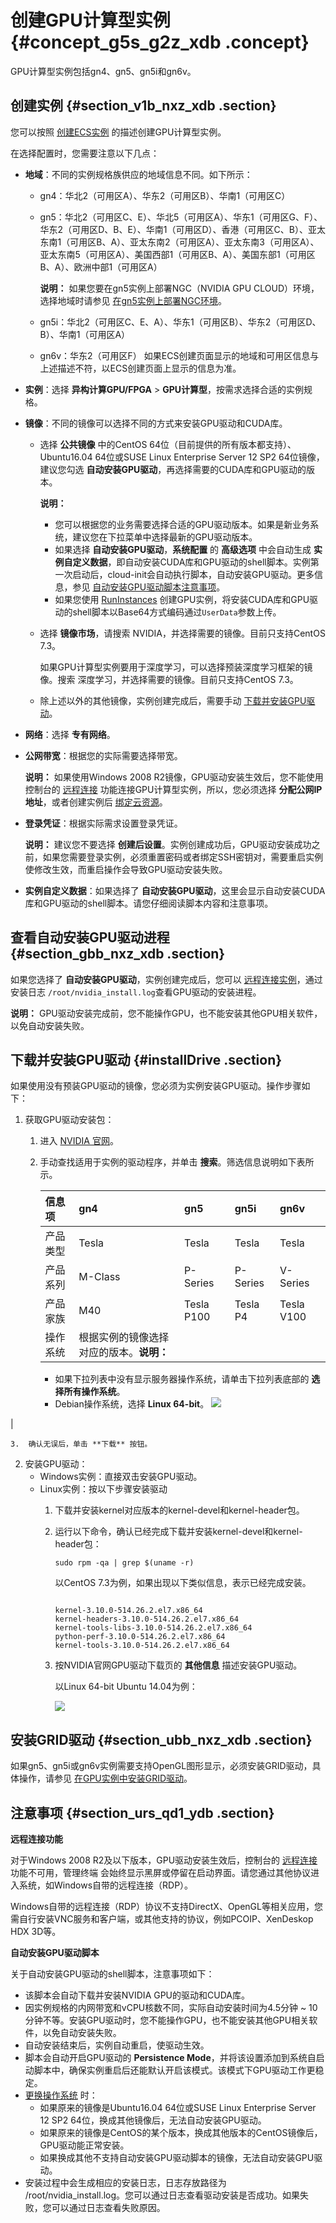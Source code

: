 # 创建GPU计算型实例 {#concept_g5s_g2z_xdb .concept}

GPU计算型实例包括gn4、gn5、gn5i和gn6v。

## 创建实例 {#section_v1b_nxz_xdb .section}

您可以按照 [创建ECS实例](intl.zh-CN/用户指南/实例/创建实例/使用向导创建实例.md#) 的描述创建GPU计算型实例。

在选择配置时，您需要注意以下几点：

-   **地域**：不同的实例规格族供应的地域信息不同。如下所示：

    -   gn4：华北2（可用区A）、华东2（可用区B）、华南1（可用区C）
    -   gn5：华北2（可用区C、E）、华北5（可用区A）、华东1（可用区G、F）、华东2（可用区D、B、E）、华南1（可用区D）、香港（可用区C、B）、亚太东南1（可用区B、A）、亚太东南2（可用区A）、亚太东南3（可用区A）、亚太东南5（可用区A）、美国西部1（可用区B、A）、美国东部1（可用区B、A）、欧洲中部1（可用区A）

        **说明：** 如果您要在gn5实例上部署NGC（NVIDIA GPU CLOUD）环境，选择地域时请参见 [在gn5实例上部署NGC环境](../../../../../intl.zh-CN/最佳实践/GPU实例最佳实践/在gn5实例上部署NGC环境.md#)。

    -   gn5i：华北2（可用区C、E、A）、华东1（可用区B）、华东2（可用区D、B）、华南1（可用区A）
    -   gn6v：华东2（可用区F）
    如果ECS创建页面显示的地域和可用区信息与上述描述不符，以ECS创建页面上显示的信息为准。

-   **实例**：选择 **异构计算GPU/FPGA** \> **GPU计算型**，按需求选择合适的实例规格。
-   **镜像**：不同的镜像可以选择不同的方式来安装GPU驱动和CUDA库。
    -   选择 **公共镜像** 中的CentOS 64位（目前提供的所有版本都支持）、Ubuntu16.04 64位或SUSE Linux Enterprise Server 12 SP2 64位镜像，建议您勾选 **自动安装GPU驱动**，再选择需要的CUDA库和GPU驱动的版本。

        **说明：** 

        -   您可以根据您的业务需要选择合适的GPU驱动版本。如果是新业务系统，建议您在下拉菜单中选择最新的GPU驱动版本。
        -   如果选择 **自动安装GPU驱动**，**系统配置** 的 **高级选项** 中会自动生成 **实例自定义数据**，即自动安装CUDA库和GPU驱动的shell脚本。实例第一次启动后，cloud-init会自动执行脚本，自动安装GPU驱动。更多信息，参见 [自动安装GPU驱动脚本注意事项](#)。
        -   如果您使用 [RunInstances](../../../../../intl.zh-CN/API参考/实例/RunInstances.md#) 创建GPU实例，将安装CUDA库和GPU驱动的shell脚本以Base64方式编码通过`UserData`参数上传。
    -   选择 **镜像市场**，请搜索 NVIDIA，并选择需要的镜像。目前只支持CentOS 7.3。

        如果GPU计算型实例要用于深度学习，可以选择预装深度学习框架的镜像。搜索 深度学习，并选择需要的镜像。目前只支持CentOS 7.3。

    -   除上述以外的其他镜像，实例创建完成后，需要手动 [下载并安装GPU驱动](#)。
-   **网络**：选择 **专有网络**。
-   **公网带宽**：根据您的实际需要选择带宽。

    **说明：** 如果使用Windows 2008 R2镜像，GPU驱动安装生效后，您不能使用控制台的 [远程连接](intl.zh-CN/用户指南/连接实例/使用管理终端连接ECS实例.md#) 功能连接GPU计算型实例，所以，您必须选择 **分配公网IP地址**，或者创建实例后 [绑定云资源](../../../../../intl.zh-CN/用户指南/88991绑定云资源.md#)。

-   **登录凭证**：根据实际需求设置登录凭证。

    **说明：** 建议您不要选择 **创建后设置**。实例创建成功后，GPU驱动安装成功之前，如果您需要登录实例，必须重置密码或者绑定SSH密钥对，需要重启实例使修改生效，而重启操作会导致GPU驱动安装失败。

-   **实例自定义数据**：如果选择了 **自动安装GPU驱动**，这里会显示自动安装CUDA库和GPU驱动的shell脚本。请您仔细阅读脚本内容和注意事项。

## 查看自动安装GPU驱动进程 {#section_gbb_nxz_xdb .section}

如果您选择了 **自动安装GPU驱动**，实例创建完成后，您可以 [远程连接实例](intl.zh-CN/用户指南/连接实例/连接实例概述.md#)，通过安装日志 `/root/nvidia_install.log`查看GPU驱动的安装进程。

**说明：** GPU驱动安装完成前，您不能操作GPU，也不能安装其他GPU相关软件，以免自动安装失败。

## 下载并安装GPU驱动 {#installDrive .section}

如果使用没有预装GPU驱动的镜像，您必须为实例安装GPU驱动。操作步骤如下：

1.  获取GPU驱动安装包：
    1.  进入 [NVIDIA 官网](http://www.nvidia.com/Download/index.aspx?lang=cn)。
    2.  手动查找适用于实例的驱动程序，并单击 **搜索**。筛选信息说明如下表所示。

        |信息项|gn4|gn5|gn5i|gn6v|
        |:--|:--|:--|:---|:---|
        |产品类型|Tesla|Tesla|Tesla|Tesla|
        |产品系列|M-Class|P-Series|P-Series|V-Series|
        |产品家族|M40|Tesla P100|Tesla P4|Tesla V100|
        |操作系统|根据实例的镜像选择对应的版本。**说明：** 

        -   如果下拉列表中没有显示服务器操作系统，请单击下拉列表底部的 **选择所有操作系统**。
        -   Debian操作系统，选择 **Linux 64-bit**。
![](http://static-aliyun-doc.oss-cn-hangzhou.aliyuncs.com/assets/img/9632/15490863675114_zh-CN.png)

|

    3.  确认无误后，单击 **下载** 按钮。
2.  安装GPU驱动：
    -   Windows实例：直接双击安装GPU驱动。
    -   Linux实例：按以下步骤安装驱动
        1.  下载并安装kernel对应版本的kernel-devel和kernel-header包。
        2.  运行以下命令，确认已经完成下载并安装kernel-devel和kernel-header包：

            ```
            sudo rpm -qa | grep $(uname -r)
            ```

            以CentOS 7.3为例，如果出现以下类似信息，表示已经完成安装。

            ```
            
            kernel-3.10.0-514.26.2.el7.x86_64
            kernel-headers-3.10.0-514.26.2.el7.x86_64
            kernel-tools-libs-3.10.0-514.26.2.el7.x86_64
            python-perf-3.10.0-514.26.2.el7.x86_64
            kernel-tools-3.10.0-514.26.2.el7.x86_64
            ```

        3.  按NVIDIA官网GPU驱动下载页的 **其他信息** 描述安装GPU驱动。

            以Linux 64-bit Ubuntu 14.04为例：

            ![](http://static-aliyun-doc.oss-cn-hangzhou.aliyuncs.com/assets/img/9632/15490863675117_zh-CN.png)


## 安装GRID驱动 {#section_ubb_nxz_xdb .section}

如果gn5、gn5i或gn6v实例需要支持OpenGL图形显示，必须安装GRID驱动，具体操作，请参见 [在GPU实例中安装GRID驱动](../../../../../intl.zh-CN/最佳实践/GPU实例最佳实践/在gn5__gn5i__gn6v实例中安装GRID驱动.md#)。

## 注意事项 {#section_urs_qd1_ydb .section}

**远程连接功能**

对于Windows 2008 R2及以下版本，GPU驱动安装生效后，控制台的 [远程连接](intl.zh-CN/用户指南/连接实例/使用管理终端连接ECS实例.md#) 功能不可用，管理终端 会始终显示黑屏或停留在启动界面。请您通过其他协议进入系统，如Windows自带的远程连接（RDP）。

Windows自带的远程连接（RDP）协议不支持DirectX、OpenGL等相关应用，您需自行安装VNC服务和客户端，或其他支持的协议，例如PCOIP、XenDeskop HDX 3D等。

**自动安装GPU驱动脚本**

关于自动安装GPU驱动的shell脚本，注意事项如下：

-   该脚本会自动下载并安装NVIDIA GPU的驱动和CUDA库。
-   因实例规格的内网带宽和vCPU核数不同，实际自动安装时间为4.5分钟 ~ 10分钟不等。安装GPU驱动时，您不能操作GPU，也不能安装其他GPU相关软件，以免自动安装失败。
-   自动安装结束后，实例自动重启，使驱动生效。
-   脚本会自动开启GPU驱动的 **Persistence Mode**，并将该设置添加到系统自启动脚本中，确保实例重启后还能默认开启该模式。该模式下GPU驱动工作更稳定。
-   [更换操作系统](intl.zh-CN/用户指南/实例/更换操作系统.md#) 时：
    -   如果原来的镜像是Ubuntu16.04 64位或SUSE Linux Enterprise Server 12 SP2 64位，换成其他镜像后，无法自动安装GPU驱动。
    -   如果原来的镜像是CentOS的某个版本，换成其他版本的CentOS镜像后，GPU驱动能正常安装。
    -   如果换成其他不支持自动安装GPU驱动脚本的镜像，无法自动安装GPU驱动。
-   安装过程中会生成相应的安装日志，日志存放路径为 /root/nvidia\_install.log。您可以通过日志查看驱动安装是否成功。如果失败，您可以通过日志查看失败原因。

